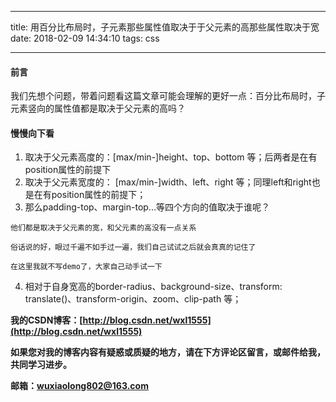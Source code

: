 
---
title: 用百分比布局时，子元素那些属性值取决于于父元素的高那些属性取决于宽
date: 2018-02-09 14:34:10
tags: css

---
#### 前言
我们先想个问题，带着问题看这篇文章可能会理解的更好一点：百分比布局时，子元素竖向的属性值都是取决于父元素的高吗？

#### 慢慢向下看

1. 取决于父元素高度的：[max/min-]height、top、bottom 等；后两者是在有position属性的前提下
2. 取决于父元素宽度的： [max/min-]width、left、right 等；同理left和right也是在有position属性的前提下；
3. 那么padding-top、margin-top...等四个方向的值取决于谁呢？
    
```
他们都是取决于父元素的宽，和父元素的高没有一点关系

俗话说的好，眼过千遍不如手过一遍，我们自己试试之后就会真真的记住了

在这里我就不写demo了，大家自己动手试一下
```

4. 相对于自身宽高的border-radius、background-size、transform: translate()、transform-origin、zoom、clip-path 等；



**我的CSDN博客：[http://blog.csdn.net/wxl1555](http://blog.csdn.net/wxl1555)**

**如果您对我的博客内容有疑惑或质疑的地方，请在下方评论区留言，或邮件给我，共同学习进步。**


**邮箱：wuxiaolong802@163.com**